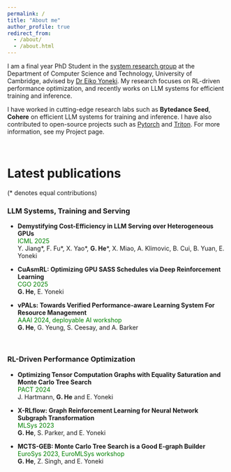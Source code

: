 ```yaml
---
permalink: /
title: "About me"
author_profile: true
redirect_from:
  - /about/
  - /about.html
---
```


I am a final year PhD Student in the [system research group](https://www.cl.cam.ac.uk/research/srg/) at the Department of Computer Science and Technology, University of Cambridge, advised by [Dr Eiko Yoneki](https://www.cl.cam.ac.uk/~ey204/). My research focuses on RL-driven performance optimization, and recently works on LLM systems for efficient training and inference.

I have worked in cutting-edge research labs such as **Bytedance Seed**, **Cohere** on efficient LLM systems for training and inference. I have also contributed to open-source projects such as [Pytorch](https://github.com/pytorch/pytorch) and [Triton](https://github.com/triton-lang/triton). For more information, see my Project page.

<br>

# Latest publications
(*  denotes equal contributions)

### LLM Systems, Training and Serving

<!--
- **Efficient Pre-Training of LLMs via Topology-Aware Communication Alignment on More Than 9600 GPUs**

Guoliang He\*, **Youhe Jiang**\*, Wencong Xiao, Jiang Kaihua, Shuguang Wang, Jun Wang, Du Zixian, Zhuo Jiang, Xinlei Zhang, Binhang Yuan, Eiko Yoneki

*Arxiv*

| [paper](https://arxiv.org/abs/paper-id) | [code](https://github.com/code-link) |
-->

- **Demystifying Cost-Efficiency in LLM Serving over Heterogeneous GPUs**<br>
    <span style="color:green">ICML 2025</span><br>
    Y. Jiang\*, F. Fu\*, X. Yao\*, **G. He**\*, X. Miao, A. Klimovic, B. Cui, B. Yuan, E. Yoneki


- **CuAsmRL: Optimizing GPU SASS Schedules via Deep Reinforcement Learning**<br>
    <span style="color:green">CGO 2025</span><br>
    **G. He**, E. Yoneki


- **vPALs: Towards Verified Performance-aware Learning System For Resource Management**<br>
    <span style="color:green">AAAI 2024, deployable AI workshop</span><br>
    **G. He**, G. Yeung, S. Ceesay, and A. Barker

<br>


### RL-Driven Performance Optimization

- **Optimizing Tensor Computation Graphs with Equality Saturation and Monte Carlo Tree Search**<br>
    <span style="color:green">PACT 2024</span><br>
    J. Hartmann, **G. He** and E. Yoneki


- **X-RLflow: Graph Reinforcement Learning for Neural Network Subgraph Transformation**<br>
    <span style="color:green">MLSys 2023</span><br>
    **G. He**, S. Parker, and E. Yoneki


- **MCTS-GEB: Monte Carlo Tree Search is a Good E-graph Builder**<br>
    <span style="color:green">EuroSys 2023, EuroMLSys workshop</span><br>
    **G. He**, Z. Singh, and E. Yoneki









<!--
Getting started
======
1. Register a GitHub account if you don't have one and confirm your e-mail (required!)
1. Fork [this template](https://github.com/academicpages/academicpages.github.io) by clicking the "Use this template" button in the top right.
1. Go to the repository's settings (rightmost item in the tabs that start with "Code", should be below "Unwatch"). Rename the repository "[your GitHub username].github.io", which will also be your website's URL.
1. Set site-wide configuration and create content & metadata (see below -- also see [this set of diffs](http://archive.is/3TPas) showing what files were changed to set up [an example site](https://getorg-testacct.github.io) for a user with the username "getorg-testacct")
1. Upload any files (like PDFs, .zip files, etc.) to the files/ directory. They will appear at https://[your GitHub username].github.io/files/example.pdf.
1. Check status by going to the repository settings, in the "GitHub pages" section

Site-wide configuration
------
The main configuration file for the site is in the base directory in [_config.yml](https://github.com/academicpages/academicpages.github.io/blob/master/_config.yml), which defines the content in the sidebars and other site-wide features. You will need to replace the default variables with ones about yourself and your site's github repository. The configuration file for the top menu is in [_data/navigation.yml](https://github.com/academicpages/academicpages.github.io/blob/master/_data/navigation.yml). For example, if you don't have a portfolio or blog posts, you can remove those items from that navigation.yml file to remove them from the header.

Create content & metadata
------
For site content, there is one markdown file for each type of content, which are stored in directories like _publications, _talks, _posts, _teaching, or _pages. For example, each talk is a markdown file in the [_talks directory](https://github.com/academicpages/academicpages.github.io/tree/master/_talks). At the top of each markdown file is structured data in YAML about the talk, which the theme will parse to do lots of cool stuff. The same structured data about a talk is used to generate the list of talks on the [Talks page](https://academicpages.github.io/talks), each [individual page](https://academicpages.github.io/talks/2012-03-01-talk-1) for specific talks, the talks section for the [CV page](https://academicpages.github.io/cv), and the [map of places you've given a talk](https://academicpages.github.io/talkmap.html) (if you run this [python file](https://github.com/academicpages/academicpages.github.io/blob/master/talkmap.py) or [Jupyter notebook](https://github.com/academicpages/academicpages.github.io/blob/master/talkmap.ipynb), which creates the HTML for the map based on the contents of the _talks directory).

**Markdown generator**

The repository includes [a set of Jupyter notebooks](https://github.com/academicpages/academicpages.github.io/tree/master/markdown_generator
) that converts a CSV containing structured data about talks or presentations into individual markdown files that will be properly formatted for the Academic Pages template. The sample CSVs in that directory are the ones I used to create my own personal website at stuartgeiger.com. My usual workflow is that I keep a spreadsheet of my publications and talks, then run the code in these notebooks to generate the markdown files, then commit and push them to the GitHub repository.

How to edit your site's GitHub repository
------
Many people use a git client to create files on their local computer and then push them to GitHub's servers. If you are not familiar with git, you can directly edit these configuration and markdown files directly in the github.com interface. Navigate to a file (like [this one](https://github.com/academicpages/academicpages.github.io/blob/master/_talks/2012-03-01-talk-1.md) and click the pencil icon in the top right of the content preview (to the right of the "Raw | Blame | History" buttons). You can delete a file by clicking the trashcan icon to the right of the pencil icon. You can also create new files or upload files by navigating to a directory and clicking the "Create new file" or "Upload files" buttons.

Example: editing a markdown file for a talk
![Editing a markdown file for a talk](/images/editing-talk.png)

For more info
------
More info about configuring Academic Pages can be found in [the guide](https://academicpages.github.io/markdown/), the [growing wiki](https://github.com/academicpages/academicpages.github.io/wiki), and you can always [ask a question on GitHub](https://github.com/academicpages/academicpages.github.io/discussions). The [guides for the Minimal Mistakes theme](https://mmistakes.github.io/minimal-mistakes/docs/configuration/) (which this theme was forked from) might also be helpful.
-->
